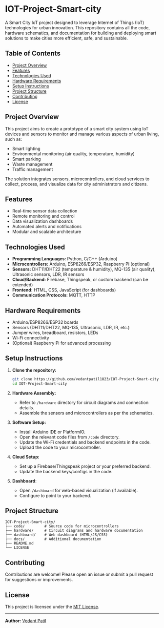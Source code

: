 # IOT-Project-Smart-city

A Smart City IoT project designed to leverage Internet of Things (IoT) technologies for urban innovation. This repository contains all the code, hardware schematics, and documentation for building and deploying smart solutions to make cities more efficient, safe, and sustainable.

## Table of Contents

- [Project Overview](#project-overview)
- [Features](#features)
- [Technologies Used](#technologies-used)
- [Hardware Requirements](#hardware-requirements)
- [Setup Instructions](#setup-instructions)
- [Project Structure](#project-structure)
- [Contributing](#contributing)
- [License](#license)

## Project Overview

This project aims to create a prototype of a smart city system using IoT devices and sensors to monitor and manage various aspects of urban living, such as:

- Smart lighting
- Environmental monitoring (air quality, temperature, humidity)
- Smart parking
- Waste management
- Traffic management

The solution integrates sensors, microcontrollers, and cloud services to collect, process, and visualize data for city administrators and citizens.

## Features

- Real-time sensor data collection
- Remote monitoring and control
- Data visualization dashboards
- Automated alerts and notifications
- Modular and scalable architecture

## Technologies Used

- **Programming Languages:** Python, C/C++ (Arduino)
- **Microcontrollers:** Arduino, ESP8266/ESP32, Raspberry Pi (optional)
- **Sensors:** DHT11/DHT22 (temperature & humidity), MQ-135 (air quality), Ultrasonic sensors, LDR, IR sensors
- **Cloud/Backend:** Firebase, Thingspeak, or custom backend (can be extended)
- **Frontend:** HTML, CSS, JavaScript (for dashboards)
- **Communication Protocols:** MQTT, HTTP

## Hardware Requirements

- Arduino/ESP8266/ESP32 boards
- Sensors (DHT11/DHT22, MQ-135, Ultrasonic, LDR, IR, etc.)
- Jumper wires, breadboard, resistors, LEDs
- Wi-Fi connectivity
- (Optional) Raspberry Pi for advanced processing

## Setup Instructions

1. **Clone the repository:**
   ```bash
   git clone https://github.com/vedantpatil1823/IOT-Project-Smart-city.git
   cd IOT-Project-Smart-city
   ```

2. **Hardware Assembly:**
   - Refer to `/hardware` directory for circuit diagrams and connection details.
   - Assemble the sensors and microcontrollers as per the schematics.

3. **Software Setup:**
   - Install Arduino IDE or PlatformIO.
   - Open the relevant code files from `/code` directory.
   - Update the Wi-Fi credentials and backend endpoints in the code.
   - Upload the code to your microcontroller.

4. **Cloud Setup:**
   - Set up a Firebase/Thingspeak project or your preferred backend.
   - Update the backend keys/configs in the code.

5. **Dashboard:**
   - Open `/dashboard` for web-based visualization (if available).
   - Configure to point to your backend.

## Project Structure

```
IOT-Project-Smart-city/
├── code/         # Source code for microcontrollers
├── hardware/     # Circuit diagrams and hardware documentation
├── dashboard/    # Web dashboard (HTML/JS/CSS)
├── docs/         # Additional documentation
├── README.md
└── LICENSE
```

## Contributing

Contributions are welcome! Please open an issue or submit a pull request for suggestions or improvements.

## License

This project is licensed under the [MIT License](LICENSE).

---

**Author:** [Vedant Patil](https://github.com/vedantpatil1823)
